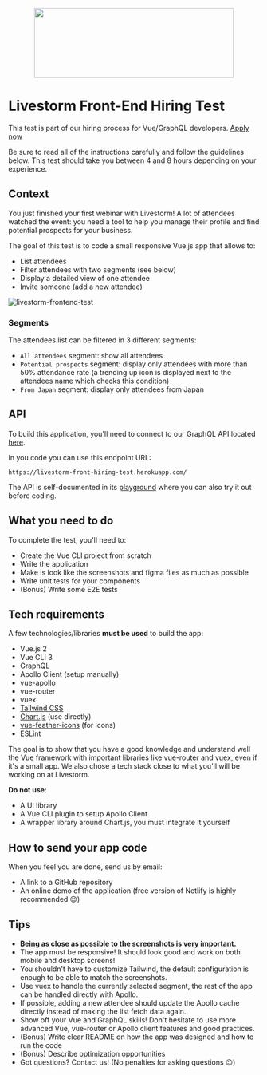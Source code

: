 <p align="center">
  <img width="400" height="140" src="https://upload.wikimedia.org/wikipedia/commons/c/c6/Logo-livestorm.svg">
</p>

# Livestorm Front-End Hiring Test

This test is part of our hiring process for Vue/GraphQL developers. [Apply now](https://jobs.livestorm.co/)

Be sure to read all of the instructions carefully and follow the guidelines below. This test should take you between 4 and 8 hours depending on your experience.

## Context

You just finished your first webinar with Livestorm! A lot of attendees watched the event: you need a tool to help you manage their profile and find potential prospects for your business.

The goal of this test is to code a small responsive Vue.js app that allows to:

- List attendees
- Filter attendees with two segments (see below)
- Display a detailed view of one attendee
- Invite someone (add a new attendee)

![livestorm-frontend-test](https://user-images.githubusercontent.com/961898/95062605-8010a880-06fd-11eb-86d3-829b9e2eb9f1.png)

### Segments

The attendees list can be filtered in 3 different segments:

- `All attendees` segment: show all attendees
- `Potential prospects` segment: display only attendees with more than 50% attendance rate (a trending up icon is displayed next to the attendees name which checks this condition)
- `From Japan` segment: display only attendees from Japan

## API

To build this application, you'll need to connect to our GraphQL API located [here](https://livestorm-front-hiring-test.herokuapp.com/).

In you code you can use this endpoint URL:

```
https://livestorm-front-hiring-test.herokuapp.com/
```

The API is self-documented in its [playground](https://livestorm-front-hiring-test.herokuapp.com/) where you can also try it out before coding.

## What you need to do

To complete the test, you'll need to:

- Create the Vue CLI project from scratch
- Write the application
- Make is look like the screenshots and figma files as much as possible
- Write unit tests for your components
- (Bonus) Write some E2E tests

## Tech requirements

A few technologies/libraries **must be used** to build the app:

- Vue.js 2
- Vue CLI 3
- GraphQL
- Apollo Client (setup manually)
- vue-apollo
- vue-router
- vuex
- [Tailwind CSS](https://tailwindcss.com/)
- [Chart.js](https://www.chartjs.org/) (use directly)
- [vue-feather-icons](https://github.com/egoist/vue-feather-icons) (for icons)
- ESLint

The goal is to show that you have a good knowledge and understand well the Vue framework with important libraries like vue-router and vuex, even if it's a small app. We also chose a tech stack close to what you'll will be working on at Livestorm.

**Do not use**:

- A UI library
- A Vue CLI plugin to setup Apollo Client
- A wrapper library around Chart.js, you must integrate it yourself

## How to send your app code

When you feel you are done, send us by email: 
- A link to a GitHub repository
- An online demo of the application (free version of Netlify is highly recommended 😉️)

## Tips

- **Being as close as possible to the screenshots is very important.**
- The app must be responsive! It should look good and work on both mobile and desktop screens!
- You shouldn't have to customize Tailwind, the default configuration is enough to be able to match the screenshots.
- Use vuex to handle the currently selected segment, the rest of the app can be handled directly with Apollo.
- If possible, adding a new attendee should update the Apollo cache directly instead of making the list fetch data again.
- Show off your Vue and GraphQL skills! Don't hesitate to use more advanced Vue, vue-router or Apollo client features and good practices.
- (Bonus) Write clear README on how the app was designed and how to run the code
- (Bonus) Describe optimization opportunities
- Got questions? Contact us! (No penalties for asking questions 😉️)
